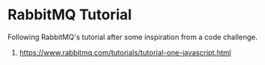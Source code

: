 # RabbitMQ Tutorial

Following RabbitMQ's tutorial after some inspiration from a code challenge.

1. https://www.rabbitmq.com/tutorials/tutorial-one-javascript.html
